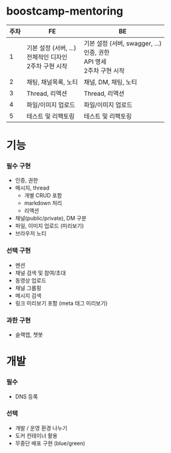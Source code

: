 # boostcamp-mentoring

|주차|FE|BE|
|------|---|---|
|1|기본 설정 (서버, ...)<br>전체적인 디자인<br>2주차 구현 시작 |기본 설정 (서버, swagger, ...)<br>인증, 권한 <br>API 명세 <br>2주차 구현 시작 |
|2|채팅, 채널목록, 노티 |채널, DM, 채팅, 노티 |
|3|Thread, 리액션 |Thread, 리액션 |
|4|파일/이미지 업로드 |파일/이미지 업로드 |
|5|테스트 및 리팩토링 |테스트 및 리팩토링 |


# 기능
### 필수 구현
- 인증, 권한 
- 메시지, thread 
  - 개별 CRUD 포함 
  - markdown 처리 
  - 리액션 
- 채널(public/private), DM 구분 
- 파일, 이미지 업로드 (미리보기) 
- 브라우저 노티 


### 선택 구현
- 멘션 
- 채널 검색 및 참여/초대 
- 동영상 업로드 
- 채널 그룹핑 
- 메시지 검색 
- 링크 미리보기 포함 (meta 태그 미리보기) 

### 과한 구현
- 슬랙앱, 챗봇


# 개발
### 필수
- DNS 등록

### 선택
- 개발 / 운영 환경 나누기 
- 도커 컨테이너 활용 
- 무중단 배포 구현 (blue/green) 
